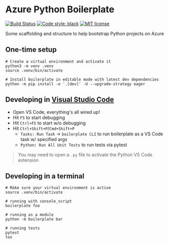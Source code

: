 # Azure Python Boilerplate

[![Build Status](https://dev.azure.com/noelbundick/noelbundick/_apis/build/status/noelbundick.azure-python-boilerplate?branchName=master)](https://dev.azure.com/noelbundick/noelbundick/_build/latest?definitionId=38&branchName=master)
[![Code style: black](https://img.shields.io/badge/code+style-black-000000.svg)](https://github.com/ambv/black)
[![MIT license](https://img.shields.io/badge/License-MIT-blue.svg)](https://opensource.org/licenses/MIT)


Some scaffolding and structure to help bootstrap Python projects on Azure

## One-time setup

```shell
# Create a virtual environment and activate it
python3 -m venv .venv
source .venv/bin/activate

# Install boilerplate in editable mode with latest dev dependencies
python -m pip install -e '.[dev]' -U --upgrade-strategy eager
```

## Developing in [Visual Studio Code](https://code.visualstudio.com/docs/languages/python)

* Open VS Code, everything's all wired up!
* Hit `F5` to start debugging
* Hit `Ctrl+F5` to start w/o debugging
* Hit `Ctrl+Shift+P`/`Cmd+Shift+P`
  * `Tasks: Run Task` -> `boilerplate CLI` to run boilerplate as a VS Code task w/ specified args
  * `Python: Run All Unit Tests` to run tests via pytest

> You may need to open a `.py` file to activate the Python VS Code extension


## Developing in a terminal

```shell
# Make sure your virtual environment is active
source .venv/bin/activate

# running with console_script
boilerplate foo

# running as a module
python -m boilerplate bar

# running tests
pytest
tox
```
